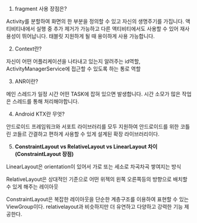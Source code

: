 1. fragment 사용 장점은?

Activity를 분할하여 화면의 한 부분을 정의할 수 있고 자신의 생명주기를 가집니다. 액티비티내에서 실행 중 추가 제거가 가능하고 다른 액티비티에서도 사용할 수 있어 재사용성이 뛰어납니다. 태블릿 지원하게 될 때 용이하게 사용 가능합니다.

2. Context란?

자신이 어떤 어플리케이션을 나타내고 있는지 알려주는 id역할, ActivityManagerService에 접근할 수 있도록 하는 통로 역할

3. ANR이란?

메인 스레드가 일정 시간 어떤 TASK에 잡혀 있으면 발생합니다. 시간 소모가 많은 작업은 스레드를 통해 처리해야합니다.

4. Android KTX란 무엇?

안드로이드 프레임워크와 서포트 라이브러리를 모두 지원하여 안드로이드를 위한 코틀린 코들르 간결하고 편하게 사용할 수 있게 설계된 확장 라이브러리이다.

5. **ConstraintLayout vs RelativeLayout vs LinearLayout 차이(ConstraintLayout 장점)**

LinearLayout은 orientation이 있어서 가로 또는 세소로 차곡차곡 쌓여지는 방식

RelativeLayout은 상대적인 기준으로 어떤 위젝의 왼쪽 오른쪽등의 방향으로 배치할 수 있게 해주는 레이아웃

ConstraintLayout은 복잡한 레이아웃을 단순한 계층구조를 이용하여 표현할 수 있는 ViewGroup이다. relativelayout과 비슷하지만 더 유연하고 다양하고 강력한 기능 제공한다.
